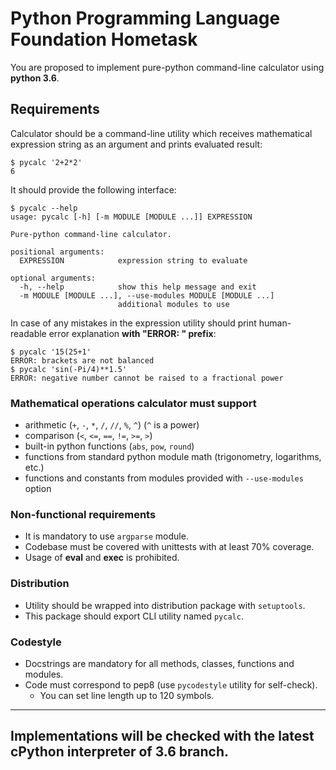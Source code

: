 # Python Programming Language Foundation Hometask
You are proposed to implement pure-python command-line calculator
using **python 3.6**.

## Requirements
Calculator should be a command-line utility which receives mathematical
expression string as an argument and prints evaluated result:
```shell
$ pycalc '2+2*2'
6
```

It should provide the following interface:
```shell
$ pycalc --help
usage: pycalc [-h] [-m MODULE [MODULE ...]] EXPRESSION

Pure-python command-line calculator.

positional arguments:
  EXPRESSION            expression string to evaluate

optional arguments:
  -h, --help            show this help message and exit
  -m MODULE [MODULE ...], --use-modules MODULE [MODULE ...]
                        additional modules to use
```

In case of any mistakes in the expression utility should print human-readable
error explanation **with "ERROR: " prefix**:
```shell
$ pycalc '15(25+1'
ERROR: brackets are not balanced
$ pycalc 'sin(-Pi/4)**1.5'
ERROR: negative number cannot be raised to a fractional power
```

### Mathematical operations calculator must support
* arithmetic (`+`, `-`, `*`, `/`, `//`, `%`, `^`) (`^` is a power)
* comparison (`<`, `<=`, `==`, `!=`, `>=`, `>`)
* built-in python functions (`abs`, `pow`, `round`)
* functions from standard python module math (trigonometry, logarithms, etc.)
* functions and constants from modules provided with `--use-modules` option


### Non-functional requirements
* It is mandatory to use `argparse` module.
* Codebase must be covered with unittests with at least 70% coverage.
* Usage of **eval** and **exec** is prohibited.

### Distribution
* Utility should be wrapped into distribution package with `setuptools`.
* This package should export CLI utility named `pycalc`.

### Codestyle
* Docstrings are mandatory for all methods, classes, functions and modules.
* Code must correspond to pep8 (use `pycodestyle` utility for self-check).
  * You can set line length up to 120 symbols.

---
Implementations will be checked with the latest cPython interpreter of 3.6 branch.
---